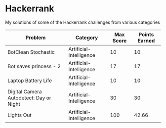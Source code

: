 # Hackerrank

My solutions of some of the Hackerrank challenges from various categories

| Problem | Category | Max Score | Points Earned | 
|---------|------------|---------------|------------|
|  BotClean Stochastic| Artificial-Intelligence | 10 |  10   |
|  Bot saves princess - 2 | Artificial-Intelligence | 17 |  17 | 
|  Laptop Battery Life | Artificial-Intelligence |10  | 10  | 
|  Digital Camera Autodetect: Day or Night | Artificial-Intelligence | 30  | 30  |
|  Lights Out | Artificial-Intelligence | 100  | 42.66  |
